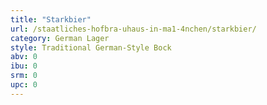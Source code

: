 ```yaml
---
title: "Starkbier"
url: /staatliches-hofbra-uhaus-in-ma1-4nchen/starkbier/
category: German Lager
style: Traditional German-Style Bock
abv: 0
ibu: 0
srm: 0
upc: 0
---
```


